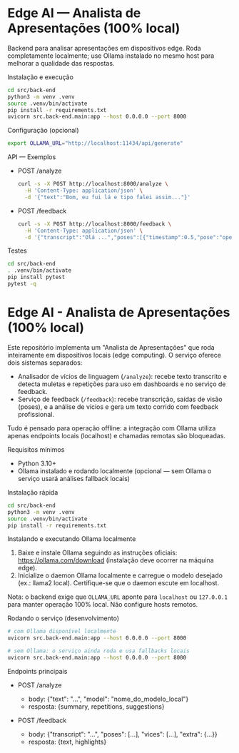 # Edge AI — Analista de Apresentações (100% local)

Backend para analisar apresentações em dispositivos edge. Roda completamente localmente; use Ollama instalado no mesmo host para melhorar a qualidade das respostas.

Instalação e execução

```bash
cd src/back-end
python3 -m venv .venv
source .venv/bin/activate
pip install -r requirements.txt
uvicorn src.back-end.main:app --host 0.0.0.0 --port 8000
```

Configuração (opcional)

```bash
export OLLAMA_URL="http://localhost:11434/api/generate"
```

API — Exemplos

- POST /analyze

  ```bash
  curl -s -X POST http://localhost:8000/analyze \
    -H 'Content-Type: application/json' \
    -d '{"text":"Bom, eu fui lá e tipo falei assim..."}'
  ```

- POST /feedback

  ```bash
  curl -s -X POST http://localhost:8000/feedback \
    -H 'Content-Type: application/json' \
    -d '{"transcript":"Olá ...","poses":[{"timestamp":0.5,"pose":"open"}],"vices":[{"phrase":"tipo","count":2,"examples":[]}]}'
  ```

Testes

```bash
cd src/back-end
. .venv/bin/activate
pip install pytest
pytest -q
```

# Edge AI - Analista de Apresentações (100% local)

Este repositório implementa um "Analista de Apresentações" que roda inteiramente em dispositivos locais (edge computing). O serviço oferece dois sistemas separados:

- Analisador de vícios de linguagem (`/analyze`): recebe texto transcrito e detecta muletas e repetições para uso em dashboards e no serviço de feedback.
- Serviço de feedback (`/feedback`): recebe transcrição, saídas de visão (poses), e a análise de vícios e gera um texto corrido com feedback profissional.

Tudo é pensado para operação offline: a integração com Ollama utiliza apenas endpoints locais (localhost) e chamadas remotas são bloqueadas.

Requisitos mínimos

- Python 3.10+
- Ollama instalado e rodando localmente (opcional — sem Ollama o serviço usará análises fallback locais)

Instalação rápida

```bash
cd src/back-end
python3 -m venv .venv
source .venv/bin/activate
pip install -r requirements.txt
```

Instalando e executando Ollama localmente

1. Baixe e instale Ollama seguindo as instruções oficiais: https://ollama.com/download (instalação deve ocorrer na máquina edge).
2. Inicialize o daemon Ollama localmente e carregue o modelo desejado (ex.: llama2 local). Certifique-se que o daemon escute em localhost.

Nota: o backend exige que `OLLAMA_URL` aponte para `localhost` ou `127.0.0.1` para manter operação 100% local. Não configure hosts remotos.

Rodando o serviço (desenvolvimento)

```bash
# com Ollama disponível localmente
uvicorn src.back-end.main:app --host 0.0.0.0 --port 8000

# sem Ollama: o serviço ainda roda e usa fallbacks locais
uvicorn src.back-end.main:app --host 0.0.0.0 --port 8000
```

Endpoints principais

- POST /analyze
  - body: {"text": "...", "model": "nome_do_modelo_local"}
  - resposta: {summary, repetitions, suggestions}

- POST /feedback
  - body: {"transcript": "...", "poses": [...], "vices": [...], "extra": {...}}
  - resposta: {text, highlights}

